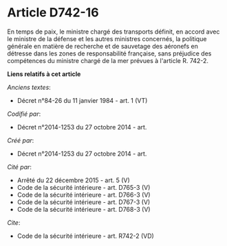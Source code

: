 # Article D742-16

En temps de paix, le ministre chargé des transports définit, en accord avec le ministre de la défense et les autres ministres
concernés, la politique générale en matière de recherche et de sauvetage des aéronefs en détresse dans les zones de
responsabilité française, sans préjudice des compétences du ministre chargé de la mer prévues à l'article R. 742-2.

**Liens relatifs à cet article**

_Anciens textes_:

  - Décret n°84-26 du 11 janvier 1984 - art. 1 (VT)

_Codifié par_:

  - Décret n°2014-1253 du 27 octobre 2014 - art.

_Créé par_:

  - Décret n°2014-1253 du 27 octobre 2014 - art.

_Cité par_:

  - Arrêté du 22 décembre 2015 - art. 5 (V)
  - Code de la sécurité intérieure - art. D765-3 (V)
  - Code de la sécurité intérieure - art. D766-3 (V)
  - Code de la sécurité intérieure - art. D767-3 (V)
  - Code de la sécurité intérieure - art. D768-3 (V)

_Cite_:

  - Code de la sécurité intérieure - art. R742-2 (VD)
